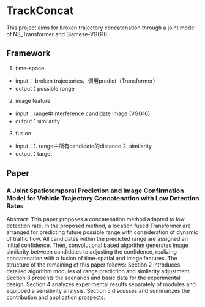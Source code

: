 # TrackConcat
This project aims for broken trajectory concatenation through a joint model of NS_Transformer and Siamese-VGG16.



## Framework
1. time-space
- input： broken trajectories，调用predict（Transformer）
- output：possible range
2. image feature
- input：range中interference candidate image (VGG16)
- output：similarity
3. fusion
- input：1. range中所有candidate的distance  2. similarity
- output：target


## Paper
### A Joint Spatiotemporal Prediction and Image Confirmation Model for Vehicle Trajectory Concatenation  with Low Detection Rates
Abstract: This paper proposes a concatenation method adapted to low detection rate. In the proposed method, a location fused Transformer are arranged for predicting future possible range with consideration of dynamic of traffic flow. All candidates within the predicted range are assigned an initial confidence. Then, convolutional based algorithm generates image similarity between candidates to adjusting the confidence, realizing concatenation with a fusion of time-spatial and image features. The structure of the remaining of this paper follows: Section 2 introduces detailed algorithm modules of range prediction and similarity adjustment. Section 3 presents the scenarios and basic data for the experimental design. Section 4 analyzes experimental results separately of modules and equipped a sensitivity analysis. Section 5 discusses and summarizes the contribution and application prospects.
